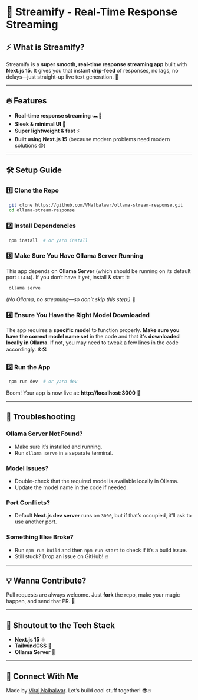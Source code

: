 # 📡 Streamify - Real-Time Response Streaming

## ⚡ What is Streamify?
Streamify is a **super smooth, real-time response streaming app** built with **Next.js 15**. It gives you that instant **drip-feed** of responses, no lags, no delays—just straight-up live text generation. 🚀

---

## 🔥 Features
- **Real-time response streaming** 🏎️💨
- **Sleek & minimal UI** 🎨
- **Super lightweight & fast** ⚡
- **Built using Next.js 15** (because modern problems need modern solutions 😎)

---

## 🛠️ Setup Guide

### **1️⃣ Clone the Repo**
```bash
 git clone https://github.com/VNalbalwar/ollama-stream-response.git
 cd ollama-stream-response
```

### **2️⃣ Install Dependencies**
```bash
 npm install  # or yarn install
```

### **3️⃣ Make Sure You Have Ollama Server Running**
This app depends on **Ollama Server** (which should be running on its default port `11434`). If you don’t have it yet, install & start it:
```bash
 ollama serve
```

_(No Ollama, no streaming—so don’t skip this step!)_ 🚀

### **4️⃣ Ensure You Have the Right Model Downloaded**
The app requires a **specific model** to function properly. **Make sure you have the correct model name set** in the code and that it's **downloaded locally in Ollama**. If not, you may need to tweak a few lines in the code accordingly. ⚙️🛠️

### **5️⃣ Run the App**
```bash
 npm run dev  # or yarn dev
```
Boom! Your app is now live at: **http://localhost:3000** 🎉

---

## 🧐 Troubleshooting
### **Ollama Server Not Found?**
- Make sure it’s installed and running.
- Run `ollama serve` in a separate terminal.

### **Model Issues?**
- Double-check that the required model is available locally in Ollama.
- Update the model name in the code if needed.

### **Port Conflicts?**
- Default **Next.js dev server** runs on `3000`, but if that’s occupied, it’ll ask to use another port.

### **Something Else Broke?**
- Run `npm run build` and then `npm run start` to check if it’s a build issue.
- Still stuck? Drop an issue on GitHub! 🔥

---

## 💡 Wanna Contribute?
Pull requests are always welcome. Just **fork** the repo, make your magic happen, and send that PR. 💪

---

## 🚀 Shoutout to the Tech Stack
- **Next.js 15** ⚛️
- **TailwindCSS** 💅
- **Ollama Server** 🧠

---

## 🤝 Connect With Me
Made by [Viraj Nalbalwar](https://github.com/VNalbalwar). Let’s build cool stuff together! 😎🔥

